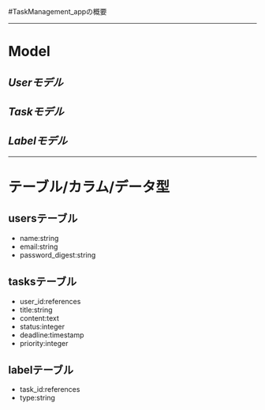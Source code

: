 #TaskManagement_appの概要  
* * *
# Model
## *Userモデル*
## *Taskモデル*
## *Labelモデル*
* * *
# テーブル/カラム/データ型
## usersテーブル
- name:string
- email:string
- password_digest:string

## tasksテーブル
- user_id:references
- title:string
- content:text
- status:integer
- deadline:timestamp
- priority:integer

## labelテーブル
- task_id:references
- type:string